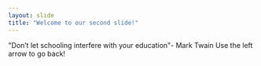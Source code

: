 ```yaml
---
layout: slide
title: "Welcome to our second slide!"
---
```

"Don’t let schooling interfere with your education"- Mark Twain
Use the left arrow to go back!
